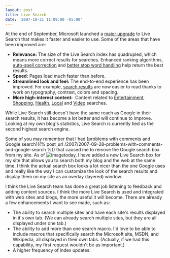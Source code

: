 ```yaml
---
layout: post
title: Live Search
date: '2007-10-21 11:09:00 -05:00'
---
```


At the end of September, Microsoft launched a [major upgrade](http://blogs.msdn.com/livesearch/archive/2007/09/26/introducing-the-new-live-search.aspx) to Live Search that makes it faster and easier to use. Some of the areas that have been improved are:

*   **Relevance:** The size of the Live Search index has quadrupled, which means more correct results for searches. Enhanced ranking algorithms, [auto-spell correction](http://search.live.com/results.aspx?q=microsft&FORM=PRESS) and [better stop word handling](http://search.live.com/results.aspx?q=the+office&FORM=PRESS) help return the best results.  
*   **Speed:** Pages load much faster than before.  
*   **Streamlined look and feel:** The end-to-end experience has been improved. For example, [search results](http://search.live.com/results.aspx?q=seattle&FORM=PRESS) are now easier to read thanks to work on typography, contrast, colors and spacing.  
*   **More high-interest content:**  Content related to [Entertainment](http://search.live.com/results.aspx?q=george+clooney&FORM=PRESS), [Shopping](http://search.live.com/results.aspx?q=zune&FORM=PRESS), [Health](https://health.live.com/results.aspx?qu=common%20cold&FORM=PRESS), [Local](http://search.live.com/results.aspx?q=pizza&FORM=PRESS) and [Video](http://search.live.com/results.aspx?q=funny+video&FORM=PRESS) searches. 

While Live Search still doesn't have the same reach as Google in their search results, it has become a lot better and will continue to improve. Looking at my own blog's statistics, Live Search is currently tied as the second highest search engine.

Some of you may remember that I had [problems with comments and Google search]({% post_url /2007/2007-09-28-problems-with-comments-and-google-search %}) that caused me to remove the Google search box from my site. As of ![image](http://gwb.blob.core.windows.net/sdorman/WindowsLiveWriter/LiveSearch_9726/image_3.png)today, I have added a new Live Search box for my site that allows you to search both my blog and the web at the same time. I think the actual search box looks a lot nicer than the one Google uses and really like the way I can customize the look of the search results and display them on my site as an overlay (layered) window. 

I think the Live Search team has done a great job listening to feedback and adding content sources. I think the more Live Search is used and integrated with web sites and blogs, the more useful it will become. There are already a few enhancements I want to see made, such as:

*   The ability to search multiple sites and have each site's results displayed in it's own tab. (We can already search multiple sites, but they are all displayed under one tab.)
*   The ability to add more than one search macro. I'd love to be able to include macros that specifically search the Microsoft site, MSDN, and Wikipedia, all displayed in their own tabs. (Actually, if we had this capability, my first request wouldn't be as important.)
*   A higher frequency of index updates.
